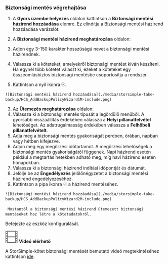 <!--author=alkohli last changed: 9/17/15-->

### Biztonsági mentés végrehajtása

1. A **Gyors üzembe helyezés** oldalon kattintson a **Biztonsági mentési házirend hozzáadása** elemre. Ez elindítja a Biztonsági mentési házirend hozzáadása varázslót. 

2. A **Biztonsági mentési házirend meghatározása** oldalon:
  1. Adjon egy 3–150 karakter hosszúságú nevet a biztonsági mentési házirendnek.
  2. Válassza ki a köteteket, amelyekről biztonsági mentést kíván készíteni. Ha egynél több kötetet választ ki, ezeket a köteteket egy összeomlásbiztos biztonsági mentésbe csoportosítja a rendszer.
  3. Kattintson a nyíl ikonra ![nyíl ikon](./media/storsimple-take-backup/HCS_ArrowIcon-include.png). 
  
    ![Biztonsági mentési házirend hozzáadása](./media/storsimple-take-backup/HCS_AddBackupPolicyWizard1M-include.png)

3. Az **Ütemezés meghatározása** oldalon:
  1. Válassza ki a biztonsági mentés típusát a legördülő menüből. A gyorsabb visszaállítás érdekében válassza a **Helyi pillanatfelvétel** lehetőséget. Az adatrugalmasság érdekében válassza a **Felhőbeli pillanatfelvételt**.
  2. Adja meg a biztonsági mentés gyakoriságát percben, órában, napban vagy hétben kifejezve.
  3. Adjon meg egy megőrzési időtartamot. A megőrzési lehetőségek a biztonsági mentés gyakoriságától függenek. Napi házirend esetén például a megtartás hetekben adható meg, míg havi házirend esetén hónapokban.
  4. Válassza ki a biztonsági házirend indítási időpontját és dátumát.
  5. Jelölje be az **Engedélyezés** jelölőnégyzetet a biztonsági mentési házirend engedélyezéséhez. 
  6. Kattintson a pipa ikonra ![pipa ikon](./media/storsimple-take-backup/HCS_CheckIcon-include.png) a házirend mentéséhez.

    ![Biztonsági mentési házirend hozzáadása](./media/storsimple-take-backup/HCS_AddBackupPolicyWizard2M-include.png)
 
     Mostantól a biztonsági mentési házirend ütemezett biztonsági mentéseket hoz létre a kötetadatokról.

Befejezte az eszköz konfigurálását. 

![Videó elérhető](./media/storsimple-take-backup/Video_icon.png) **Videó elérhető**

A StorSimple-kötet biztonsági mentését bemutató videó megtekintéséhez kattintson [ide](https://azure.microsoft.com/documentation/videos/take-a-storsimple-backup/).


<!--HONumber=Jun16_HO2-->


